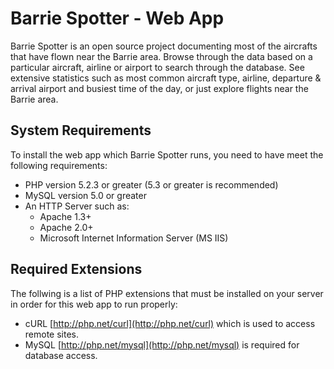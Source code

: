 # Barrie Spotter - Web App

Barrie Spotter is an open source project documenting most of the aircrafts that have flown near the Barrie area. Browse through the data based on a particular aircraft, airline or airport to search through the database. See extensive statistics such as most common aircraft type, airline, departure & arrival airport and busiest time of the day, or just explore flights near the Barrie area.

## System Requirements

To install the web app which Barrie Spotter runs, you need to have meet the following requirements:

* PHP version 5.2.3 or greater (5.3 or greater is recommended)
* MySQL version 5.0 or greater
* An HTTP Server such as:
	* Apache 1.3+
	* Apache 2.0+
	* Microsoft Internet Information Server (MS IIS)
	
## Required Extensions

The follwing is a list of PHP extensions that must be installed on your server in order for this web app to run properly:

* cURL [http://php.net/curl](http://php.net/curl) which is used to access remote sites.
* MySQL [http://php.net/mysql](http://php.net/mysql) is required for database access.